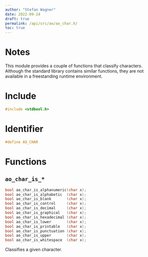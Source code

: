 ```yaml
---
author: "Stefan Wagner"
date: 2022-09-24
draft: true
permalink: /api/src/ao/ao_char.h/
toc: true
---
```


# Notes

This module provides a couple of functions that classify characters. Although the standard library contains similar functions, they are not available in a freestanding runtime environment.

# Include

```c
#include <stdbool.h>
```

# Identifier

```c
#define AO_CHAR
```

# Functions

## `ao_char_is_*`

```c
bool ao_char_is_alphanumeric(char x);
bool ao_char_is_alphabetic  (char x);
bool ao_char_is_blank       (char x);
bool ao_char_is_control     (char x);
bool ao_char_is_decimal     (char x);
bool ao_char_is_graphical   (char x);
bool ao_char_is_hexadecimal (char x);
bool ao_char_is_lower       (char x);
bool ao_char_is_printable   (char x);
bool ao_char_is_punctuation (char x);
bool ao_char_is_upper       (char x);
bool ao_char_is_whitespace  (char x);
```

Classifies a given character.
